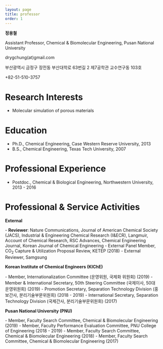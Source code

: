 ```yaml
---
layout: page
title: professor
order: 1
---
```

<style type="text/css">
img.resize {
  max-width:75%;
  align:left;
}
</style>

<p><b>정용철</b></p>
<p>Assistant Professor, Chemical & Biomolecular Engineering, Pusan National University </p>
<p>drygchung(at)gmail.com</p>
<p>부산광역시 금정구 장전동 부산대학로 63번길 2 제7공학관 교수연구동 103호 </p>
<p>+82-51-510-3757 </p>

# Research Interests
- Molecular simulation of porous materials

# Education
- Ph.D., Chemical Engineering, Case Western Reserve University, 2013
- B.S., Chemical Engineering, Texas Tech University, 2007

# Professional Experience
- Postdoc., Chemical & Biological Engineering, Northwestern University, 2013 - 2016

# Professional & Service Activities
<p><b>External</b></p>
- <b>Reviewer</b>: Nature Communications, Journal of American Chemical Society (JACS), Industrial & Engineering Chemical Research (I&ECR), Langmuir, Account of Chemical Research, RSC Advances, Chemical Engineering Journal, Korean Journal of Chemical Engineering
- External Panel Member, CO<sub>2</sub> Capture & Utilization Proposal Review, KETEP (2018)
- External Reviewer, Samgsung
<p><b> Korean Institute of Chemical Engineers (KIChE) </b></p>
- Member, Internationalization Committee (운영위원, 국제화 위원회) (2019)
- Member & International Secretary, 50th Steering Committee (국제이사, 50대 운영위원회) (2019)
- Promotion Secretary, Separation Technology Division (홍보간사, 분리기술부문위원회) (2018 - 2019)
- International Secretary, Separation Technology Division (국제간사, 분리기술부문위원회) (2017)

<p><b>Pusan National University (PNU)</b></p>
- Member, Faculty Search Committee, Chemical & Biomolecular Engineering (2019)
- Member, Faculty Performance Evaluation Committee, PNU College of Engineering (2018 - 2019)
- Member, Faculty Search Committee, Chemical & Biomolecular Engineering (2018)
- Member, Faculty Search Committee, Chemical & Biomolecular Engineering (2017)
